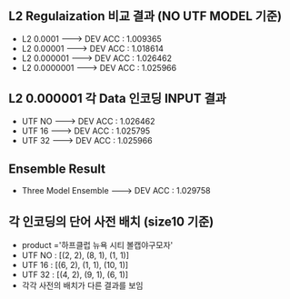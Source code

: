 
## L2 Regulaization 비교 결과 (NO UTF MODEL 기준)
  - L2 0.0001  		---> DEV ACC : 1.009365
  - L2 0.00001 		---> DEV ACC : 1.018614
  - L2 0.000001  	---> DEV ACC : 1.026462 
  - L2 0.0000001 	---> DEV ACC : 1.025966


## L2 0.000001 각 Data 인코딩 INPUT 결과
  - UTF NO ---> DEV ACC : 1.026462 
  - UTF 16 ---> DEV ACC : 1.025795
  - UTF 32 ---> DEV ACC : 1.025966


## Ensemble Result
  - Three Model Ensemble ---> DEV ACC : 1.029758


## 각 인코딩의 단어 사전 배치 (size10 기준)
  - product ='하프클럽 뉴욕 시티 볼캡야구모자'
  - UTF NO : [(2, 2), (8, 1), (1, 1)]
  - UTF 16 : [(6, 2), (1, 1), (10, 1)]
  - UTF 32 : [(4, 2), (9, 1), (6, 1)]
  - 각각 사전의 배치가 다른 결과를 보임
